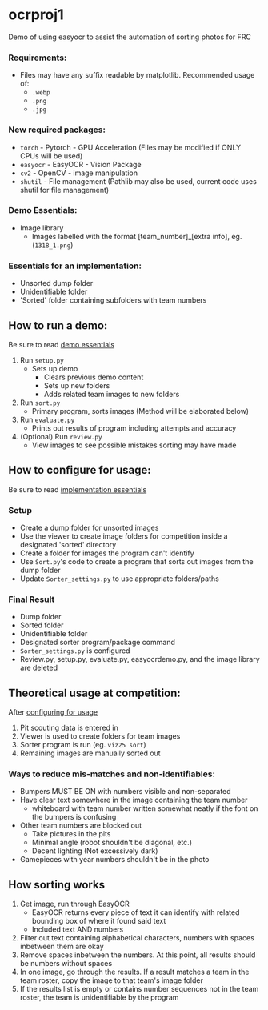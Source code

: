 # ocrproj1

Demo of using easyocr to assist the automation of sorting photos for FRC

### Requirements:
- Files may have any suffix readable by matplotlib. Recommended usage of:
    - ``.webp``
    - ``.png``
    - ``.jpg``

### New required packages:
- ``torch`` - Pytorch - GPU Acceleration (Files may be modified if ONLY CPUs will be used)
- ``easyocr`` - EasyOCR - Vision Package
- ``cv2`` - OpenCV - image manipulation
- ``shutil`` - File management (Pathlib may also be used, current code uses shutil for file management)

### Demo Essentials:
- Image library
    - Images labelled with the format [team_number]_[extra info], eg. (```1318_1.png```)

### Essentials for an implementation:
- Unsorted dump folder
- Unidentifiable folder
- 'Sorted' folder containing subfolders with team numbers

## How to run a demo:
Be sure to read [demo essentials](#demo-essentials)

1. Run ``setup.py``
    - Sets up demo
        - Clears previous demo content
        - Sets up new folders
        - Adds related team images to new folders
2. Run ``sort.py``
    - Primary program, sorts images (Method will be elaborated below)
3. Run ``evaluate.py``
    - Prints out results of program including attempts and accuracy
4. (Optional) Run ``review.py``
    - View images to see possible mistakes sorting may have made

## How to configure for usage:
Be sure to read [implementation essentials](#essentials-for-an-implementation)

### Setup
- Create a dump folder for unsorted images
- Use the viewer to create image folders for competition inside a designated 'sorted' directory
- Create a folder for images the program can't identify
- Use ``Sort.py``'s code to create a program that sorts out images from the dump folder
- Update ``Sorter_settings.py`` to use appropriate folders/paths

### Final Result
- Dump folder
- Sorted folder
- Unidentifiable folder
- Designated sorter program/package command
- ``Sorter_settings.py`` is configured
- Review.py, setup.py, evaluate.py, easyocrdemo.py, and the image library are deleted

## Theoretical usage at competition:
After [configuring for usage](#how-to-configure-for-usage)
1. Pit scouting data is entered in
2. Viewer is used to create folders for team images
3. Sorter program is run (eg. ``viz25 sort``)
4. Remaining images are manually sorted out

### Ways to reduce mis-matches and non-identifiables:
- Bumpers MUST BE ON with numbers visible and non-separated
- Have clear text somewhere in the image containing the team number
    - whiteboard with team number written somewhat neatly if the font on the bumpers is confusing
- Other team numbers are blocked out
    - Take pictures in the pits
    - Minimal angle (robot shouldn't be diagonal, etc.)
    - Decent lighting (Not excessively dark)
- Gamepieces with year numbers shouldn't be in the photo

## How sorting works
1. Get image, run through EasyOCR
    - EasyOCR returns every piece of text it can identify with related bounding box of where it found said text
    - Included text AND numbers
2. Filter out text containing alphabetical characters, numbers with spaces inbetween them are okay
3. Remove spaces inbetween the numbers. At this point, all results should be numbers without spaces
4. In one image, go through the results. If a result matches a team in the team roster, copy the image to that team's image folder
5. If the results list is empty or contains number sequences not in the team roster, the team is unidentifiable by the program

